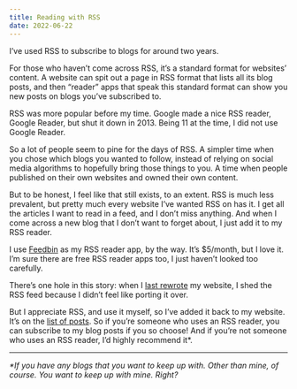```yaml
---
title: Reading with RSS
date: 2022-06-22
---
```


I’ve used RSS to subscribe to blogs for around two years.

For those who haven’t come across RSS, it’s a standard format for websites’ content. A website can spit out a page in RSS format that lists all its blog posts, and then “reader” apps that speak this standard format can show you new posts on blogs you’ve subscribed to.

RSS was more popular before my time. Google made a nice RSS reader, Google Reader, but shut it down in 2013. Being 11 at the time, I did not use Google Reader.

So a lot of people seem to pine for the days of RSS. A simpler time when you chose which blogs you wanted to follow, instead of relying on social media algorithms to hopefully bring those things to you. A time when people published on their own websites and owned their own content.

But to be honest, I feel like that still exists, to an extent. RSS is much less prevalent, but pretty much every website I’ve wanted RSS on has it. I get all the articles I want to read in a feed, and I don’t miss anything. And when I come across a new blog that I don’t want to forget about, I just add it to my RSS reader.

I use [Feedbin](https://feedbin.com) as my RSS reader app, by the way. It’s $5/month, but I love it. I’m sure there are free RSS reader apps too, I just haven’t looked too carefully.

There’s one hole in this story: when I [last rewrote](/rewrite-2) my website, I shed the RSS feed because I didn’t feel like porting it over.

But I appreciate RSS, and use it myself, so I’ve added it back to my website. It’s on the [list of posts](/). So if you’re someone who uses an RSS reader, you can subscribe to my blog posts if you so choose! And if you’re not someone who uses an RSS reader, I’d highly recommend it\*.

---

_\*If you have any blogs that you want to keep up with. Other than mine, of course. You want to keep up with mine. Right?_
